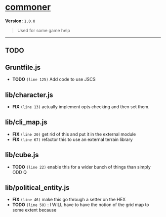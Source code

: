 # [commoner]( https://github.com/ajfisher/commoner )

**Version:** `1.0.0`

> Used for some game help

* * *

## TODO

## Gruntfile.js

-  **TODO** `(line 125)`  Add code to use JSCS

## lib/character.js

-  **FIX** `(line 13)`  actually implement opts checking and then set them.

## lib/cli_map.js

-  **FIX** `(line 20)`  get rid of this and put it in the external module
-  **FIX** `(line 67)`  refactor this to use an external terrain library

## lib/cube.js

-  **TODO** `(line 22)`  enable this for a wider bunch of things than simply ODD Q

## lib/political_entity.js

-  **FIX** `(line 46)`  make this go through a setter on the HEX
-  **TODO** `(line 50)` : I WILL have to have the notion of the grid map to some extent because
